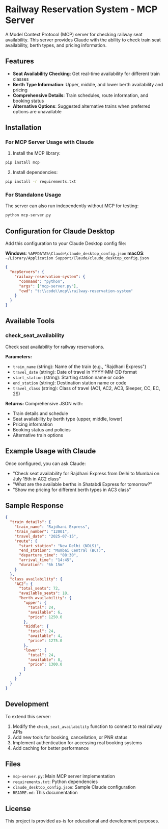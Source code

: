 # Railway Reservation System - MCP Server

A Model Context Protocol (MCP) server for checking railway seat availability. This server provides Claude with the ability to check train seat availability, berth types, and pricing information.

## Features

- **Seat Availability Checking**: Get real-time availability for different train classes
- **Berth Type Information**: Upper, middle, and lower berth availability and pricing
- **Comprehensive Details**: Train schedules, route information, and booking status
- **Alternative Options**: Suggested alternative trains when preferred options are unavailable

## Installation

### For MCP Server Usage with Claude

1. Install the MCP library:
```bash
pip install mcp
```

2. Install dependencies:
```bash
pip install -r requirements.txt
```

### For Standalone Usage

The server can also run independently without MCP for testing:
```bash
python mcp-server.py
```

## Configuration for Claude Desktop

Add this configuration to your Claude Desktop config file:

**Windows**: `%APPDATA%\Claude\claude_desktop_config.json`
**macOS**: `~/Library/Application Support/Claude/claude_desktop_config.json`

```json
{
  "mcpServers": {
    "railway-reservation-system": {
      "command": "python",
      "args": ["mcp-server.py"],
      "cwd": "t:\\code\\mcp\\railway-reservation-system"
    }
  }
}
```

## Available Tools

### check_seat_availability

Check seat availability for railway reservations.

**Parameters:**
- `train_name` (string): Name of the train (e.g., "Rajdhani Express")
- `travel_date` (string): Date of travel in YYYY-MM-DD format
- `start_station` (string): Starting station name or code
- `end_station` (string): Destination station name or code  
- `travel_class` (string): Class of travel (AC1, AC2, AC3, Sleeper, CC, EC, 2S)

**Returns:**
Comprehensive JSON with:
- Train details and schedule
- Seat availability by berth type (upper, middle, lower)
- Pricing information
- Booking status and policies
- Alternative train options

## Example Usage with Claude

Once configured, you can ask Claude:

- "Check seat availability for Rajdhani Express from Delhi to Mumbai on July 15th in AC2 class"
- "What are the available berths in Shatabdi Express for tomorrow?"
- "Show me pricing for different berth types in AC3 class"

## Sample Response

```json
{
  "train_details": {
    "train_name": "Rajdhani Express",
    "train_number": "12001",
    "travel_date": "2025-07-15",
    "route": {
      "start_station": "New Delhi (NDLS)",
      "end_station": "Mumbai Central (BCT)",
      "departure_time": "08:30",
      "arrival_time": "14:45",
      "duration": "6h 15m"
    }
  },
  "class_availability": {
    "AC2": {
      "total_seats": 72,
      "available_seats": 18,
      "berth_availability": {
        "upper": {
          "total": 24,
          "available": 6,
          "price": 1250.0
        },
        "middle": {
          "total": 24,
          "available": 4,
          "price": 1275.0
        },
        "lower": {
          "total": 24,
          "available": 8,
          "price": 1300.0
        }
      }
    }
  }
}
```

## Development

To extend this server:

1. Modify the `check_seat_availability` function to connect to real railway APIs
2. Add new tools for booking, cancellation, or PNR status
3. Implement authentication for accessing real booking systems
4. Add caching for better performance

## Files

- `mcp-server.py`: Main MCP server implementation
- `requirements.txt`: Python dependencies
- `claude_desktop_config.json`: Sample Claude configuration
- `README.md`: This documentation

## License

This project is provided as-is for educational and development purposes.
